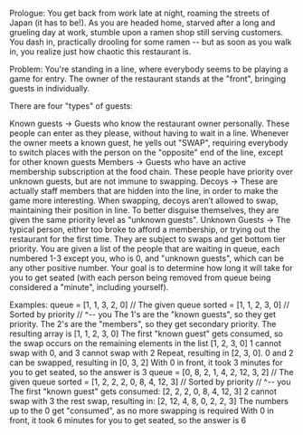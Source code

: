 Prologue:
You get back from work late at night, roaming the streets of Japan (it has to be!). As you are headed home, starved after a long and grueling day at work, stumble upon a ramen shop still serving customers. You dash in, practically drooling for some ramen -- but as soon as you walk in, you realize just how chaotic this restaurant is.

Problem:
You're standing in a line, where everybody seems to be playing a game for entry. The owner of the restaurant stands at the "front", bringing guests in individually.

There are four "types" of guests:

Known guests -> Guests who know the restaurant owner personally. These people can enter as they please, without having to wait in a line. Whenever the owner meets a known guest, he yells out "SWAP", requiring everybody to switch places with the person on the "opposite" end of the line, except for other known guests
Members → Guests who have an active membership subscription at the food chain. These people have priority over unknown guests, but are not immune to swapping.
Decoys → These are actually staff members that are hidden into the line, in order to make the game more interesting. When swapping, decoys aren’t allowed to swap, maintaining their position in line. To better disguise themselves, they are given the same priority level as "unknown guests".
Unknown Guests → The typical person, either too broke to afford a membership, or trying out the restaurant for the first time. They are subject to swaps and get bottom tier priority.
You are given a list of the people that are waiting in queue, each numbered 1-3 except you, who is 0, and "unknown guests", which can be any other positive number. Your goal is to determine how long it will take for you to get seated (with each person being removed from queue being considered a "minute", including yourself).

Examples:
queue = [1, 1, 3, 2, 0] // The given queue
sorted = [1, 1, 2, 3, 0] // Sorted by priority
// ^-- you
The 1's are the "known guests", so they get priority.
The 2's are the "members", so they get secondary priority.
The resulting array is [1, 1, 2, 3, 0]
The first "known guest" gets consumed, so the swap occurs on the remaining elements in the list [1, 2, 3, 0]
1 cannot swap with 0, and 3 cannot swap with 2
Repeat, resulting in [2, 3, 0].
0 and 2 can be swapped, resulting in [0, 3, 2]
With 0 in front, it took 3 minutes for you to get seated, so the answer is 3
queue = [0, 8, 2, 1, 4, 2, 12, 3, 2] // The given queue
sorted = [1, 2, 2, 2, 0, 8, 4, 12, 3] // Sorted by priority
// ^-- you
The first "known guest" gets consumed: [2, 2, 2, 0, 8, 4, 12, 3]
2 cannot swap with 3
the rest swap, resulting in: [2, 12, 4, 8, 0, 2, 2, 3]
The numbers up to the 0 get "consumed", as no more swapping is required
With 0 in front, it took 6 minutes for you to get seated, so the answer is 6
